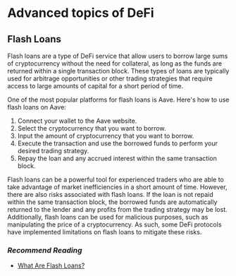 # Advanced topics of DeFi

## Flash Loans

Flash loans are a type of DeFi service that allow users to borrow large sums of cryptocurrency without the need for collateral, as long as the funds are returned within a single transaction block. These types of loans are typically used for arbitrage opportunities or other trading strategies that require access to large amounts of capital for a short period of time.

One of the most popular platforms for flash loans is Aave. Here's how to use flash loans on Aave:

1. Connect your wallet to the Aave website.
2. Select the cryptocurrency that you want to borrow.
3. Input the amount of cryptocurrency that you want to borrow.
4. Execute the transaction and use the borrowed funds to perform your desired trading strategy.
5. Repay the loan and any accrued interest within the same transaction block.

Flash loans can be a powerful tool for experienced traders who are able to take advantage of market inefficiencies in a short amount of time. However, there are also risks associated with flash loans. If the loan is not repaid within the same transaction block, the borrowed funds are automatically returned to the lender and any profits from the trading strategy may be lost. Additionally, flash loans can be used for malicious purposes, such as manipulating the price of a cryptocurrency. As such, some DeFi protocols have implemented limitations on flash loans to mitigate these risks.

### *Recommend Reading*

- [What Are Flash Loans?](https://chain.link/education-hub/flash-loans)
